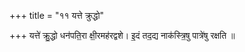+++
title = "११ यत्ते क्रुद्धो"

+++
यत्ते॑ क्रु॒द्धो धन॑पति॒रा क्षी॒रमह॑रद्वशे। इ॒दं तद॒द्य नाक॑स्त्रि॒षु पात्रे॑षु रक्षति ॥